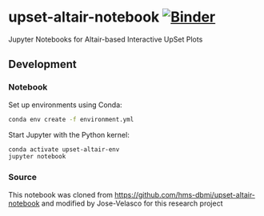 # upset-altair-notebook [![Binder](https://mybinder.org/badge_logo.svg)](https://mybinder.org/v2/gh/hms-dbmi/upset-altair-notebook/master?filepath=index.ipynb)

Jupyter Notebooks for Altair-based Interactive UpSet Plots

## Development
### Notebook
Set up environments using Conda:

```sh
conda env create -f environment.yml
```

Start Jupyter with the Python kernel:

```sh
conda activate upset-altair-env
jupyter notebook
```

### Source

This notebook was cloned from https://github.com/hms-dbmi/upset-altair-notebook and modified by Jose-Velasco for this research project
